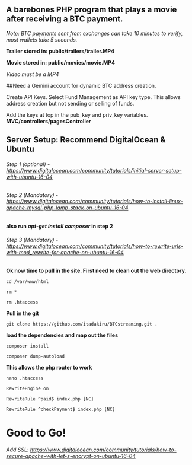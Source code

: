 
## A barebones PHP program that plays a movie after receiving a BTC payment.
*Note: BTC payments sent from exchanges can take 10 minutes to verify, most wallets take 5 seconds.*

**Trailer stored in: public/trailers/trailer.MP4**

**Movie stored in: public/movies/movie.MP4**

*Video must be a MP4*


##Need a Gemini account for dynamic BTC address creation.

  Create API Keys. Select Fund Management as API key type. This allows
  address creation but not sending or selling of funds.

  Add the keys at top in the pub_key and priv_key variables.
 **MVC/controllers/pagesController**


## Server Setup: Recommend DigitalOcean & Ubuntu

###### Step 1 (optional) - https://www.digitalocean.com/community/tutorials/initial-server-setup-with-ubuntu-16-04

###### Step 2 (Mandatory) - https://www.digitalocean.com/community/tutorials/how-to-install-linux-apache-mysql-php-lamp-stack-on-ubuntu-16-04

**also run *apt-get install composer* in step 2**

###### Step 3 (Mandatory) - https://www.digitalocean.com/community/tutorials/how-to-rewrite-urls-with-mod_rewrite-for-apache-on-ubuntu-16-04

**Ok now time to pull in the site. First need to clean out the web directory.**

    cd /var/www/html

    rm *

    rm .htaccess


**Pull in the git**

    git clone https://github.com/itadakiru/BTCstreaming.git .

**load the dependencies and map out the files**

    composer install

    composer dump-autoload

**This allows the php router to work**

    nano .htaccess

    RewriteEngine on

    RewriteRule ^paid$ index.php [NC]

    RewriteRule ^checkPayment$ index.php [NC]


# Good to Go!


###### Add SSL: https://www.digitalocean.com/community/tutorials/how-to-secure-apache-with-let-s-encrypt-on-ubuntu-16-04
